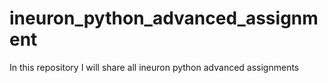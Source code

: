 # ineuron_python_advanced_assignment
In this repository I will share all ineuron python advanced assignments 
